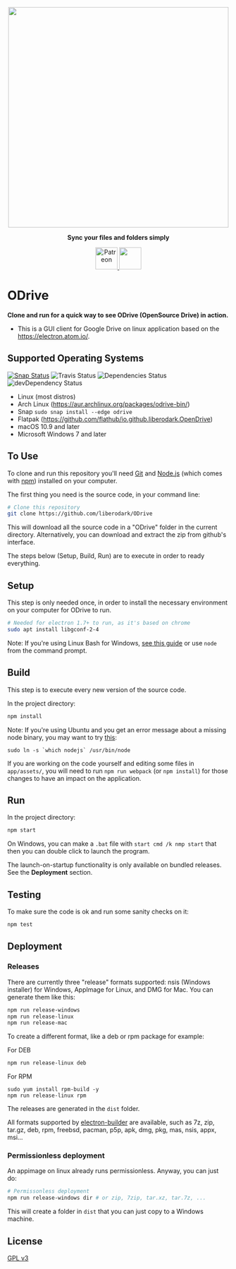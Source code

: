 <p align="center">
    <img src="https://raw.githubusercontent.com/liberodark/Odrive/master/public/images/logo.png" width="500">    
</p>
<p align="center">
  <b>Sync your files and folders simply</b>
</p>

</p>
<p align="center">
  <a href="https://www.patreon.com/odrive">
	<img alt="Patreon" src="https://c5.patreon.com/external/logo/become_a_patron_button.png" height="50" />
</a>

<a href="https://www.paypal.com/cgi-bin/webscr?cmd=_s-xclick&hosted_button_id=3XL3UN5WFNW2Y&source=url">
	<img src="https://avaazimages.s3.amazonaws.com/paypal_donate_button.jpg" height="50"  />
</a>
</p>

# ODrive

**Clone and run for a quick way to see ODrive (OpenSource Drive) in action.**

- This is a GUI client for Google Drive on linux application based on the https://electron.atom.io/.

## Supported Operating Systems

[![Snap Status](https://build.snapcraft.io/badge/liberodark/ODrive.svg)](https://build.snapcraft.io/user/liberodark/ODrive)
![Travis Status](https://travis-ci.org/liberodark/ODrive.svg?branch=master)
![Dependencies Status](https://david-dm.org/liberodark/odrive/status.svg?theme=shields.io)
![devDependency Status](https://david-dm.org/liberodark/odrive/dev-status.svg?theme=shields.io)

- Linux (most distros)
- Arch Linux (https://aur.archlinux.org/packages/odrive-bin/)
- Snap ```sudo snap install --edge odrive```
- Flatpak (https://github.com/flathub/io.github.liberodark.OpenDrive)
- macOS 10.9 and later
- Microsoft Windows 7 and later

## To Use

To clone and run this repository you'll need [Git](https://git-scm.com) and [Node.js](https://nodejs.org/en/download/) (which comes with [npm](http://npmjs.com)) installed on your computer. 

The first thing you need is the source code, in your command line:

```bash
# Clone this repository
git clone https://github.com/liberodark/ODrive
```
This will download all the source code in a "ODrive" folder in the current directory. Alternatively, you can download and extract the zip from github's interface.

The steps below (Setup, Build, Run) are to execute in order to ready everything. 

## Setup

This step is only needed once, in order to install the necessary environment on your computer for ODrive to run.

```bash
# Needed for electron 1.7+ to run, as it's based on chrome
sudo apt install libgconf-2-4
```

Note: If you're using Linux Bash for Windows, [see this guide](https://www.howtogeek.com/261575/how-to-run-graphical-linux-desktop-applications-from-windows-10s-bash-shell/) or use `node` from the command prompt.

## Build

This step is to execute every new version of the source code.

In the project directory:

```bash
npm install
```

Note: If you're using Ubuntu and you get an error message about a missing node binary, you may want to try [this](https://stackoverflow.com/questions/18130164/nodejs-vs-node-on-ubuntu-12-04): 

```sudo ln -s `which nodejs` /usr/bin/node```

If you are working on the code yourself and editing some files in `app/assets/`, you will need to run `npm run webpack` (or `npm install`) for those changes to have an impact on the application.

## Run

In the project directory:

```bash
npm start
```

On Windows, you can make a `.bat` file with `start cmd /k nmp start` that then you can double click to launch the program.

The launch-on-startup functionality is only available on bundled releases. See the **Deployment** section.

## Testing

To make sure the code is ok and run some sanity checks on it:

```bash
npm test
```

## Deployment

### Releases

There are currently three "release" formats supported: nsis (Windows installer) for Windows, AppImage for Linux, and DMG for Mac. You can generate them like this:

```bash
npm run release-windows
npm run release-linux
npm run release-mac
```

To create a different format, like a deb or rpm package for example:

For DEB
```bash
npm run release-linux deb
```
For RPM
```
sudo yum install rpm-build -y
npm run release-linux rpm
```

The releases are generated in the `dist` folder.

All formats supported by [electron-builder](https://github.com/electron-userland/electron-builder) are available, such as 7z, zip, tar.gz, deb, rpm, freebsd, pacman, p5p, apk, dmg, pkg, mas, nsis, appx, msi...

### Permissionless deployment

An appimage on linux already runs permissionless. Anyway, you can just do:

```bash
# Permissonless deployment
npm run release-windows dir # or zip, 7zip, tar.xz, tar.7z, ...
```

This will create a folder in `dist` that you can just copy to a Windows machine.

## License

[GPL v3](LICENSE.md)

